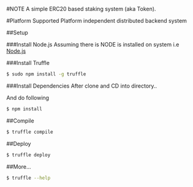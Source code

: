 #NOTE
  A simple ERC20 based staking system (aka Token).

#Platform Supported
  Platform independent distributed backend system

##Setup

###Install Node.js
  Assuming there is NODE is installed on system i.e [Node.js](http://nodejs.org)

###Install Truffle
  
  ```bash
  $ sudo npm install -g truffle
  ```

###Install Dependencies
  After clone and CD into directory..
  
  And do following

  ```bash
  $ npm install
  ```
##Compile
  ```bash
  $ truffle compile
  ```

##Deploy
  ```bash
  $ truffle deploy
  ```

##More...
  ```bash
  $ truffle --help
  ```